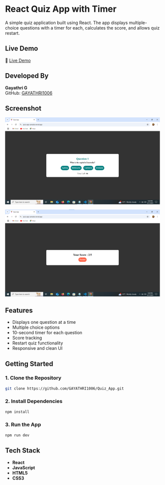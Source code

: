 # React Quiz App with Timer

A simple quiz application built using React. The app displays multiple-choice questions with a timer for each, calculates the score, and allows quiz restart.

## Live Demo

🔗 [Live Demo](https://quiz-app-sample.vercel.app/)  

## Developed By  
**Gayathri G**  
GitHub: [GAYATHRI1006](https://github.com/GAYATHRI1006)

## Screenshot

![Quiz App Screenshot](quiz1.png)

![Quiz App Screenshot](quiz2.png)


## Features

- Displays one question at a time  
- Multiple choice options  
- 10-second timer for each question  
- Score tracking  
- Restart quiz functionality  
- Responsive and clean UI  

## Getting Started

### 1. Clone the Repository

```bash
git clone https://github.com/GAYATHRI1006/Quiz_App.git
```

### 2. Install Dependencies

```bash
npm install
```

### 3. Run the App

```bash
npm run dev
```

## Tech Stack

- **React**
- **JavaScript**
- **HTML5**
- **CSS3**          
